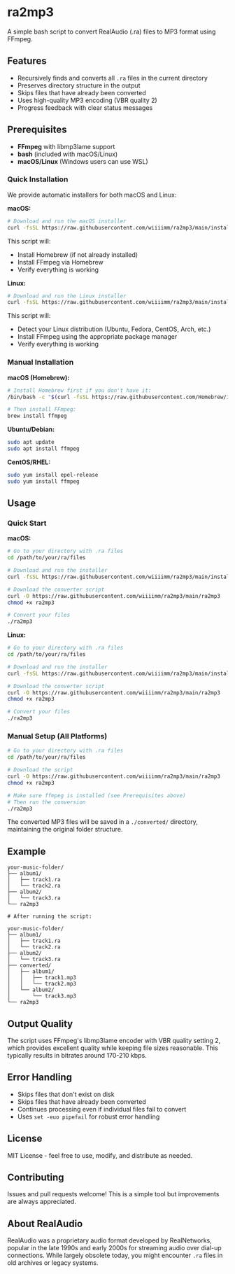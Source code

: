 # ra2mp3

A simple bash script to convert RealAudio (.ra) files to MP3 format using FFmpeg.

## Features

- Recursively finds and converts all `.ra` files in the current directory
- Preserves directory structure in the output
- Skips files that have already been converted
- Uses high-quality MP3 encoding (VBR quality 2)
- Progress feedback with clear status messages

## Prerequisites

- **FFmpeg** with libmp3lame support
- **bash** (included with macOS/Linux)
- **macOS/Linux** (Windows users can use WSL)

### Quick Installation

We provide automatic installers for both macOS and Linux:

**macOS:**
```bash
# Download and run the macOS installer
curl -fsSL https://raw.githubusercontent.com/wiiiimm/ra2mp3/main/install_macos.sh | bash
```
This script will:
- Install Homebrew (if not already installed)
- Install FFmpeg via Homebrew
- Verify everything is working

**Linux:**
```bash
# Download and run the Linux installer
curl -fsSL https://raw.githubusercontent.com/wiiiimm/ra2mp3/main/install_linux.sh | bash
```
This script will:
- Detect your Linux distribution (Ubuntu, Fedora, CentOS, Arch, etc.)
- Install FFmpeg using the appropriate package manager
- Verify everything is working

### Manual Installation

**macOS (Homebrew):**
```bash
# Install Homebrew first if you don't have it:
/bin/bash -c "$(curl -fsSL https://raw.githubusercontent.com/Homebrew/install/HEAD/install.sh)"

# Then install FFmpeg:
brew install ffmpeg
```

**Ubuntu/Debian:**
```bash
sudo apt update
sudo apt install ffmpeg
```

**CentOS/RHEL:**
```bash
sudo yum install epel-release
sudo yum install ffmpeg
```

## Usage

### Quick Start

**macOS:**
```bash
# Go to your directory with .ra files
cd /path/to/your/ra/files

# Download and run the installer
curl -fsSL https://raw.githubusercontent.com/wiiiimm/ra2mp3/main/install_macos.sh | bash

# Download the converter script
curl -O https://raw.githubusercontent.com/wiiiimm/ra2mp3/main/ra2mp3
chmod +x ra2mp3

# Convert your files
./ra2mp3
```

**Linux:**
```bash
# Go to your directory with .ra files
cd /path/to/your/ra/files

# Download and run the installer
curl -fsSL https://raw.githubusercontent.com/wiiiimm/ra2mp3/main/install_linux.sh | bash

# Download the converter script
curl -O https://raw.githubusercontent.com/wiiiimm/ra2mp3/main/ra2mp3
chmod +x ra2mp3

# Convert your files
./ra2mp3
```

### Manual Setup (All Platforms)
```bash
# Go to your directory with .ra files
cd /path/to/your/ra/files

# Download the script
curl -O https://raw.githubusercontent.com/wiiiimm/ra2mp3/main/ra2mp3
chmod +x ra2mp3

# Make sure ffmpeg is installed (see Prerequisites above)
# Then run the conversion
./ra2mp3
```

The converted MP3 files will be saved in a `./converted/` directory, maintaining the original folder structure.

## Example

```
your-music-folder/
├── album1/
│   ├── track1.ra
│   └── track2.ra
├── album2/
│   └── track3.ra
└── ra2mp3

# After running the script:

your-music-folder/
├── album1/
│   ├── track1.ra
│   └── track2.ra
├── album2/
│   └── track3.ra
├── converted/
│   ├── album1/
│   │   ├── track1.mp3
│   │   └── track2.mp3
│   └── album2/
│       └── track3.mp3
└── ra2mp3
```

## Output Quality

The script uses FFmpeg's libmp3lame encoder with VBR quality setting 2, which provides excellent quality while keeping file sizes reasonable. This typically results in bitrates around 170-210 kbps.

## Error Handling

- Skips files that don't exist on disk
- Skips files that have already been converted
- Continues processing even if individual files fail to convert
- Uses `set -euo pipefail` for robust error handling

## License

MIT License - feel free to use, modify, and distribute as needed.

## Contributing

Issues and pull requests welcome! This is a simple tool but improvements are always appreciated.

## About RealAudio

RealAudio was a proprietary audio format developed by RealNetworks, popular in the late 1990s and early 2000s for streaming audio over dial-up connections. While largely obsolete today, you might encounter `.ra` files in old archives or legacy systems.